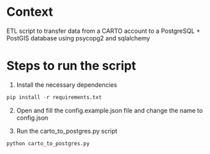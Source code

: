 # Context

ETL script to transfer data from a CARTO account to a PostgreSQL + PostGIS database using psycopg2 and sqlalchemy

# Steps to run the script

1. Install the necessary dependencies

```python
pip install -r requirements.txt
```

2. Open and fill the config.example.json file and change the name to config.json

3. Run the carto_to_postgres.py script 

```python
python carto_to_postgres.py
```
